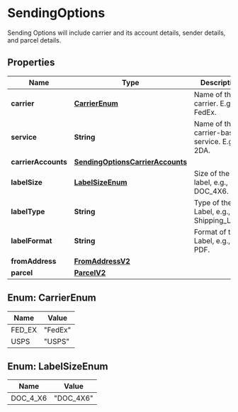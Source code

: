 

# SendingOptions

Sending Options will include carrier and its account details, sender details, and parcel details.

## Properties

| Name | Type | Description | Notes |
|------------ | ------------- | ------------- | -------------|
|**carrier** | [**CarrierEnum**](#CarrierEnum) | Name of the carrier. E.g., FedEx. |  [optional] |
|**service** | **String** | Name of the carrier-based service. E.g., 2DA. |  [optional] |
|**carrierAccounts** | [**SendingOptionsCarrierAccounts**](SendingOptionsCarrierAccounts.md) |  |  [optional] |
|**labelSize** | [**LabelSizeEnum**](#LabelSizeEnum) | Size of the label, e.g., DOC_4X6. |  [optional] |
|**labelType** | **String** | Type of the Label, e.g., Shipping_Label. |  [optional] |
|**labelFormat** | **String** | Format of the Label, e.g., PDF. |  [optional] |
|**fromAddress** | [**FromAddressV2**](FromAddressV2.md) |  |  [optional] |
|**parcel** | [**ParcelV2**](ParcelV2.md) |  |  [optional] |



## Enum: CarrierEnum

| Name | Value |
|---- | -----|
| FED_EX | &quot;FedEx&quot; |
| USPS | &quot;USPS&quot; |



## Enum: LabelSizeEnum

| Name | Value |
|---- | -----|
| DOC_4_X6 | &quot;DOC_4X6&quot; |



